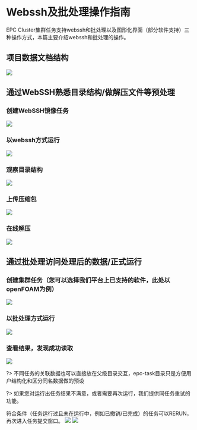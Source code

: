 # Webssh及批处理操作指南

EPC Cluster集群任务支持webssh和批处理以及图形化界面（部分软件支持）三种操作方式，本篇主要介绍webssh和批处理的操作。


## 项目数据文档结构

![](/images/webssh/datadirectory.png)

## 通过WebSSH熟悉目录结构/做解压文件等预处理
### 创建WebSSH镜像任务
![](/images/webssh/CATSSH.png)
### 以webssh方式运行
![](/images/webssh/DOSSH.png)
### 观察目录结构
![](/images/webssh/TREE.png)
### 上传压缩包
![](/images/webssh/UPLOAD.png)
### 在线解压
![](/images/webssh/TAR.png)


## 通过批处理访问处理后的数据/正式运行
### 创建集群任务（您可以选择我们平台上已支持的软件，此处以openFOAM为例）
![](/images/webssh/CATOF.png)
### 以批处理方式运行
![](/images/webssh/RUNOF.png)
### 查看结果，发现成功读取
![](/images/webssh/RET.png)

?> 不同任务的关联数据也可以直接放在父级目录交互，epc-task目录只是方便用户结构化和区分同名数据做的预设

?> 如果您对运行出任务结果不满意，或者需要再次运行，我们提供同任务重试的功能。

符合条件（任务运行过且未在运行中，例如已撤销/已完成）的任务可以RERUN，再次进入任务提交窗口。
![](/images/webssh/RERUN.png)
![](/images/webssh/RUNOF.png)
